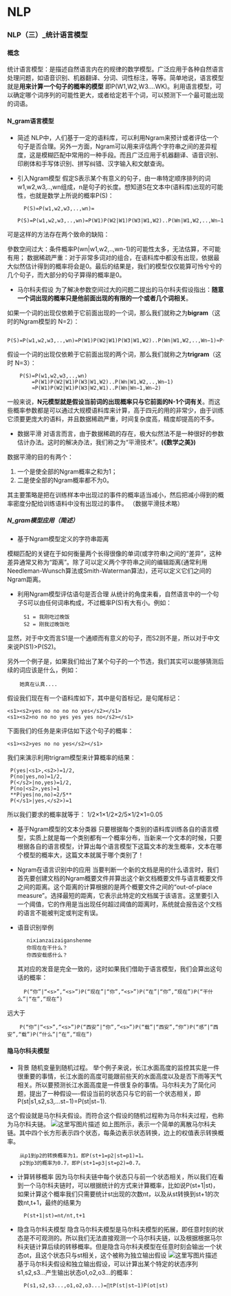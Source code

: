 
# NLP
### NLP（三）_统计语言模型
#### 概念
统计语言模型：是描述自然语言内在的规律的数学模型。广泛应用于各种自然语言处理问题，如语音识别、机器翻译、分词、词性标注，等等。简单地说，语言模型就是**用来计算一个句子的概率的模型**
即P(W1,W2,W3....WK)。利用语言模型，可以确定哪个词序列的可能性更大，或者给定若干个词，可以预测下一个最可能出现的词语。

#### N_gram语言模型
- 简述
NLP中，人们基于一定的语料库，可以利用Ngram来预计或者评估一个句子是否合理。另外一方面，Ngram可以用来评估两个字符串之间的差异程度，这是模糊匹配中常用的一种手段。而且广泛应用于机器翻译、语音识别、印刷体和手写体识别、拼写纠错、汉字输入和文献查询。
- 引入Ngram模型
假定S表示某个有意义的句子，由一串特定顺序排列的词w1,w2,w3,..,wn组成，n是句子的长度。想知道S在文本中(语料库)出现的可能性，也就是数学上所说的概率P(S)：

		P(S)=P(w1,w2,w3,..,wn)=
		P(S)=P(w1,w2,w3,..,wn)=P(W1)P(W2|W1)P(W3|W1,W2)..P(Wn|W1,W2,..,Wn−1)
		
 可是这样的方法存在两个致命的缺陷：

參数空间过大：条件概率P(wn|w1,w2,..,wn-1)的可能性太多，无法估算，不可能有用；
数据稀疏严重：对于非常多词对的组合，在语料库中都没有出现，依据最大似然估计得到的概率将会是0。最后的结果是，我们的模型仅仅能算可怜兮兮的几个句子，而大部分的句子算得的概率是0。

- 马尔科夫假设
为了解决参数空间过大的问题二提出的马尔科夫假设指出：**随意一个词出现的概率只是他前面出现的有限的一个或者几个词相关**。

 如果一个词的出现仅依赖于它前面出现的一个词，那么我们就称之为**bigram**（这时的Ngram模型的 N=2）：
 
		P(S)=P(w1,w2,w3,..,wn)=P(W1)P(W2|W1)P(W3|W1,W2)..P(Wn|W1,W2,..,Wn−1)≈P(W1)P(W2|W1)P(W3|W2)..P(Wn|Wn−1)
 假设一个词的出现仅依赖于它前面出现的两个词，那么我们就称之为**trigram**（这时 N=3）：
 
		P(S)=P(w1,w2,w3,..,wn)
		    =P(W1)P(W2|W1)P(W3|W1,W2)..P(Wn|W1,W2,..,Wn−1)
		    ≈P(W1)P(W2|W1)P(W3|W2,W1)..P(Wn|Wn−1,Wn−2)

 一般来说，**N元模型就是假设当前词的出现概率只与它前面的N-1个词有关**。而这些概率参数都是可以通过大规模语料库来计算，高于四元的用的非常少，由于训练它须要更庞大的语料，并且数据稀疏严重，时间复杂度高，精度却提高的不多。

- 数据平滑
对语言而言，由于数据稀疏的存在，极大似然法不是一种很好的参数估计办法。这时的解决办法，我们称之为“平滑技术”。**(《数学之美》)**

 数据平滑的目的有两个：
 1. 一个是使全部的Ngram概率之和为1；
 2. 二是使全部的Ngram概率都不为0。
 
 其主要策略是把在训练样本中出现过的事件的概率适当减小，然后把减小得到的概率密度分配给训练语料中没有出现过的事件。
 （数据平滑技术略）

##### N_gram模型应用（简述）
- 基于Ngram模型定义的字符串距离

 模糊匹配的关键在于如何衡量两个长得很像的单词(或字符串)之间的“差异”，这种差异通常又称为“距离”。除了可以定义两个字符串之间的编辑距离(通常利用Needleman-Wunsch算法或Smith-Waterman算法)，还可以定义它们之间的Ngram距离。

- 利用Ngram模型评估语句是否合理
   从统计的角度来看，自然语言中的一个句子S可以由任何词串构成，不过概率P(S)有大有小。例如：

		S1 = 我刚吃过晚饭
		S2 = 刚我过晚饭吃
显然，对于中文而言S1是一个通顺而有意义的句子，而S2则不是，所以对于中文来说P(S1)>P(S2)。

另外一个例子是，如果我们给出了某个句子的一个节选，我们其实可以能够猜测后续的词应该是什么，例如：

		她真在认真....

 假设我们现在有一个语料库如下，其中<s1><s2>是句首标记，</s2></s1>是句尾标记：

	<s1><s2>yes no no no no yes</s2></s1>
	<s1><s2>no no no yes yes yes no</s2></s1>
下面我们的任务是来评估如下这个句子的概率：

	<s1><s2>yes no no yes</s2></s1>
我们来演示利用trigram模型来计算概率的结果：

	 P(yes|<s1>,<s2>)=1/2,
	 P(no|yes,no)=1/2,
	 P(</s2>|no,yes)=1/2,
	 P(no|<s2>,yes)=1
	 **P(yes|no,no)=2/5**
	 P(</s1>|yes,</s2>)=1
	
所以我们要求的概率就等于：
1/2×1×1/2×2/5×1/2×1=0.05

- 基于Ngram模型的文本分类器
   只要根据每个类别的语料库训练各自的语言模型，实质上就是每一个类别都有一个概率分布，当新来一个文本的时候，只要根据各自的语言模型，计算出每个语言模型下这篇文本的发生概率，文本在哪个模型的概率大，这篇文本就属于哪个类别了！

- Ngram在语言识别中的应用
  当要判断一个新的文档是用的什么语言时，我们首先要创建文档的Ngram概要文件并算出这个新文档概要文件与语言概要文件之间的距离。这个距离的计算根据的是两个概要文件之间的“out-of-place measure”。选择最短的距离，它表示此特定的文档属于该语言。这里要引入一个阈值，它的作用是当出现任何超过阈值的距离时，系统就会报告这个文档的语言不能被判定或判定有误。

- 语音识别举例

		 nixianzaizaiganshenme
		 你现在在干什么？
		 你西安载感什么？
  其对应的发音是完全一致的，这时如果我们借助于语言模型，我们会算出这句话的概率：
  
		P(“你”|“<s>”,“<s>”)P(“现在”|“你”,“<s>”)P(“在”|“你”,“现在”)P(“干什么”|“在”,“现在”)
 远大于
 
		P(“你”|“<s>”,“<s>”)P(“西安”|“你”,“<s>”)P(“载”|“西安”,“你”)P(“感”|“西安”,“载”)P(“什么”|“在”,“现在”)
	
#### 隐马尔科夫模型
- 背景
 随机变量到随机过程。
 举个例子来说，长江水面高度的监控其实是一件很重要的事情，长江水面的高度可能跟前些天的水面高度以及是否下雨等天气相关。所以要预测长江水面高度是一件很复杂的事情。马尔科夫为了简化问题，提出了一种假设—-假设当前的状态只与它的前一个状态相关，即P(st|s1,s2,s3,...st−1)=P(st|st−1). 
 
 这个假设就是马尔科夫假设。而符合这个假设的随机过程称为马尔科夫过程，也称为马尔科夫链。
![这里写图片描述](http://img.blog.csdn.net/20171224142019422?watermark/2/text/aHR0cDovL2Jsb2cuY3Nkbi5uZXQvQV94aWxpeGlhb2d1aQ==/font/5a6L5L2T/fontsize/400/fill/I0JBQkFCMA==/dissolve/70/gravity/SouthEast)
 如上图所示，表示一个简单的离散马尔科夫链。其中四个长方形表示四个状态，每条边表示状态转换，边上的权值表示转换概率。

		从p1到p2的转换概率为1，即P(st+1=p2|st=p1)=1。
		p2到p3的概率为0.7，即P(st+1=p3|st=p2)=0.7。

- 计算转移概率
因为马尔科夫链中每个状态只与前一个状态相关，所以我们在看到一个马尔科夫链时，可以根据统计的方式来计算概率，比如说P(st+1|st)，如果计算这个概率我们只需要统计st出现的次数nt，以及从st转换到st+1的次数nt,t+1，最终的结果为 

		P(st+1|st)=nt/nt,t+1
- 隐含马尔科夫模型
隐含马尔科夫模型是马尔科夫模型的拓展，即任意时刻的状态是不可观测的。所以我们无法直接观测一个马尔科夫链，以及根据根据马尔科夫链计算后续的转移概率。但是隐含马尔科夫模型在任意时刻会输出一个状态ot，且这个状态只与st相关，这个被称为独立输出假设
![这里写图片描述](http://img.blog.csdn.net/20171224142448889?watermark/2/text/aHR0cDovL2Jsb2cuY3Nkbi5uZXQvQV94aWxpeGlhb2d1aQ==/font/5a6L5L2T/fontsize/400/fill/I0JBQkFCMA==/dissolve/70/gravity/SouthEast)
	基于马尔科夫假设和独立输出假设，可以计算出某个特定的状态序列s1,s2,s3...产生输出状态o1,o2,o3...的概率： 

		P(s1,s2,s3...,o1,o2,o3...)=∏tP(st|st−1)P(ot|st)
